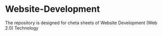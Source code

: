 # Website-Development
The repository is designed for cheta sheets of Website Development (Web 2.0) Technology
